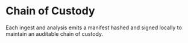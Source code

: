 # Chain of Custody

Each ingest and analysis emits a manifest hashed and signed locally to maintain an auditable chain of custody.
